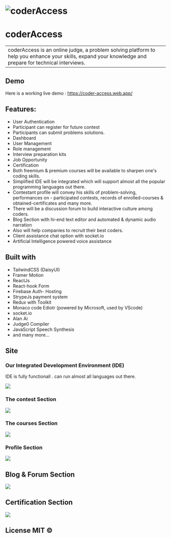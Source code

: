# ![coderAccess](https://i.ibb.co/T1GPd2h/Screenshot-266.png)
# coderAccess
<table>
<tr>
<td>
 coderAccess is an online judge, a problem solving platform to help you enhance your skills, expand your knowledge and prepare for technical interviews.
</td>
</tr>
</table>

## Demo
Here is a working live demo :  https://coder-access.web.app/


## Features:

- User Authentication
- Participant can register for future contest
- Participants can submit problems solutions.
- Dashboard
- User Management
- Role management
- Interview preparation kits
- Job Opportunity
- Certification
- Both freemium & premium courses will be available to sharpen one's coding skills. 
- Simplified IDE will be integrated which will support almost all the popular programming languages out there.
- Contestant profile will convey his skills of problem-solving, performances on - participated contests, records of enrolled-courses & obtained-certificates and many more. 
- There will be a discussion forum to build interactive culture among coders.
- Blog Section with hi-end text editor and automated & dynamic audio narration 
- Also will help companies to recruit their best coders.
- Client assistance chat option with socket.io
- Artificial Intelligence powered voice assistance

## Built with 

- TailwindCSS (DaisyUI)
- Framer Motion
- ReactJs 
- React-hook Form
- Firebase Auth- Hosting
- StrypeJs payment system
- Redux with Toolkit
- Monaco code Ediotr (powered by Microsoft, used by VScode)
- socket.io
- Alan Ai
- Judge0 Compiler
- JavaScript Speech Synthesis
- and many more...


## Site

### Our Integrated Development Environment (IDE)
IDE is fully functionall . can run almost all languages out there.

![](https://i.ibb.co/n1kDgwc/Screenshot-258.png)


### The contest Section 
![](https://i.ibb.co/RPzk1zZ/Screenshot-261.png)


### The courses Section 
![](https://i.ibb.co/WcsDvwK/Screenshot-270.png)


### Profile Section
![](https://i.ibb.co/YPBqx1j/Screenshot-265.png)


## Blog & Forum Section

![](https://i.ibb.co/St6Gb1q/Screenshot-267.png)


## Certification Section

![](https://i.ibb.co/kGPR3hZ/Screenshot-269.png)


## License MIT © 
